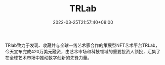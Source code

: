 ﻿---
weight: 
title: "TRLab"
description: "TRlab致力于发现、收藏并与全球一线艺术家合作的策展型NFT艺术平台TRLab，今天宣布完成420万美元融资，由艺术市场和科技领域的重要投资人领投，汇集了在全球艺术市场中推动数字创新的先锋力量。"
date: 2022-03-25T21:57:40+08:00
lastmod: 2022-03-25T16:45:40+08:00
draft: false
authors: ["Metabd"]
featuredImage: "527.png"
link: "https://trlab.com/zh"
tags: ["TRLab","数字收藏品"]
categories: ["navigation"]
navigation: ["数字收藏品"]
lightgallery: true
toc: true
pinned: false
recommend: false
recommend1: false
---
TRlab致力于发现、收藏并与全球一线艺术家合作的策展型NFT艺术平台TRLab，今天宣布完成420万美元融资，由艺术市场和科技领域的重要投资人领投，汇集了在全球艺术市场中推动数字创新的先锋力量。
